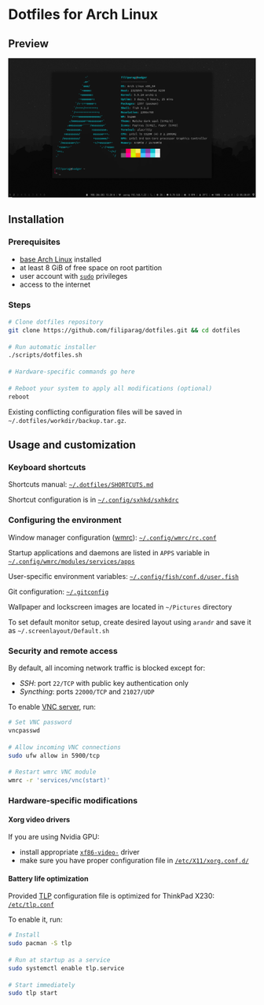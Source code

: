 # Dotfiles for Arch Linux

## Preview

![screenshot](./screenshot.gif "Screenshot showcase made on 2021-01-08")

## Installation

### Prerequisites
- [base Arch Linux](https://wiki.archlinux.org/index.php/Installation_guide) installed
- at least 8 GiB of free space on root partition
- user account with [`sudo`](https://wiki.archlinux.org/index.php/Sudo#Example_entries) privileges
- access to the internet

### Steps
```bash
# Clone dotfiles repository
git clone https://github.com/filiparag/dotfiles.git && cd dotfiles

# Run automatic installer
./scripts/dotfiles.sh

# Hardware-specific commands go here

# Reboot your system to apply all modifications (optional)
reboot
```
Existing conflicting configuration files will be saved in `~/.dotfiles/workdir/backup.tar.gz`.

## Usage and customization

### Keyboard shortcuts

Shortcuts manual: [`~/.dotfiles/SHORTCUTS.md`](./SHORTCUTS.md)

Shortcut configuration is in [`~/.config/sxhkd/sxhkdrc`](./home/filiparag/.config/sxhkd/sxhkdrc)

### Configuring the environment

Window manager configuration ([wmrc](https://github.com/filiparag/wmrc/)):
[`~/.config/wmrc/rc.conf`](./home/filiparag/.config/wmrc/rc.conf)

Startup applications and daemons are listed in `APPS` variable in
[`~/.config/wmrc/modules/services/apps`](./home/filiparag/.config/wmrc/modules/services/apps)

User-specific environment variables:
[`~/.config/fish/conf.d/user.fish`](./home/filiparag/.config/fish/conf.d/user.fish)

Git configuration: [`~/.gitconfig`](./home/filiparag/.gitconfig)

Wallpaper and lockscreen images are located in `~/Pictures` directory

To set default monitor setup, create desired layout using `arandr`
and save it as `~/.screenlayout/Default.sh`

### Security and remote access

By default, all incoming network traffic is blocked except for:
- *SSH*: port `22/TCP` with public key authentication only
- *Syncthing*: ports `22000/TCP` and `21027/UDP`

To enable [VNC server](https://wiki.archlinux.org/index.php/TigerVNC), run:
``` bash
# Set VNC password
vncpasswd

# Allow incoming VNC connections
sudo ufw allow in 5900/tcp

# Restart wmrc VNC module
wmrc -r 'services/vnc(start)'
```

### Hardware-specific modifications

#### Xorg video drivers

If you are using Nvidia GPU:

- install appropriate [`xf86-video-`](https://wiki.archlinux.org/index.php?title=Xorg#Driver_installation) driver
- make sure you have proper configuration file in [`/etc/X11/xorg.conf.d/`](./etc/X11/xorg.conf.d/)

#### Battery life optimization

Provided [TLP](https://wiki.archlinux.org/index.php/TLP) configuration file
is optimized for ThinkPad X230: [`/etc/tlp.conf`](./etc/tlp.conf)

To enable it, run:
```bash
# Install
sudo pacman -S tlp

# Run at startup as a service
sudo systemctl enable tlp.service

# Start immediately
sudo tlp start
```
